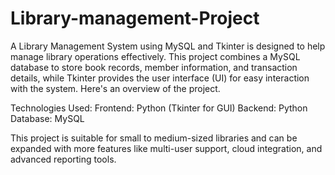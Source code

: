 # Library-management-Project
A Library Management System using MySQL and Tkinter is designed to help manage library operations effectively. This project combines a MySQL database to store book records, member information, and transaction details, while Tkinter provides the user interface (UI) for easy interaction with the system. Here's an overview of the project.

Technologies Used:
Frontend: Python (Tkinter for GUI)
Backend: Python
Database: MySQL

This project is suitable for small to medium-sized libraries and can be expanded with more features like multi-user support, cloud integration, and advanced reporting tools.
